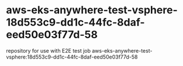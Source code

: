 # aws-eks-anywhere-test-vsphere-18d553c9-dd1c-44fc-8daf-eed50e03f77d-58
repository for use with E2E test job aws-eks-anywhere-test-vsphere:18d553c9-dd1c-44fc-8daf-eed50e03f77d-58
